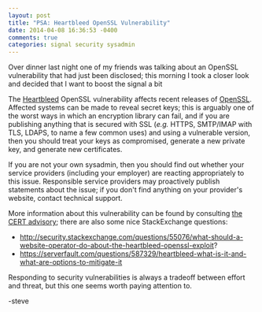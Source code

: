 ```yaml
---
layout: post
title: "PSA: Heartbleed OpenSSL Vulnerability"
date: 2014-04-08 16:36:53 -0400
comments: true
categories: signal security sysadmin
---
```

Over dinner last night one of my friends was talking about an OpenSSL vulnerability that had just been disclosed; this morning I took a closer look and decided that I want to boost the signal a bit

The [Heartbleed](http://heartbleed.com/) OpenSSL vulnerability affects recent releases of [OpenSSL](http://www.openssl.org/).  Affected systems can be made to reveal secret keys; this is arguably one of the worst ways in which an encryption library can fail, and if you are publishing anything that is secured with SSL (_e.g._ HTTPS, SMTP/IMAP with TLS, LDAPS, to name a few common uses) and using a vulnerable version, then you should treat your keys as compromised, generate a new private key, and generate new certificates.

If you are not your own sysadmin, then you should find out whether your service providers (including your employer) are reacting appropriately to this issue.  Responsible service providers may proactively publish statements about the issue; if you don't find anything on your provider's website, contact technical support.

More information about this vulnerability can be found by consulting [the CERT advisory](http://web.nvd.nist.gov/view/vuln/detail?vulnId=CVE-2014-0160); there are also some nice StackExchange questions:

* http://security.stackexchange.com/questions/55076/what-should-a-website-operator-do-about-the-heartbleed-openssl-exploit?
* https://serverfault.com/questions/587329/heartbleed-what-is-it-and-what-are-options-to-mitigate-it

Responding to security vulnerabilities is always a tradeoff between effort and threat, but this one seems worth paying attention to.

-steve
